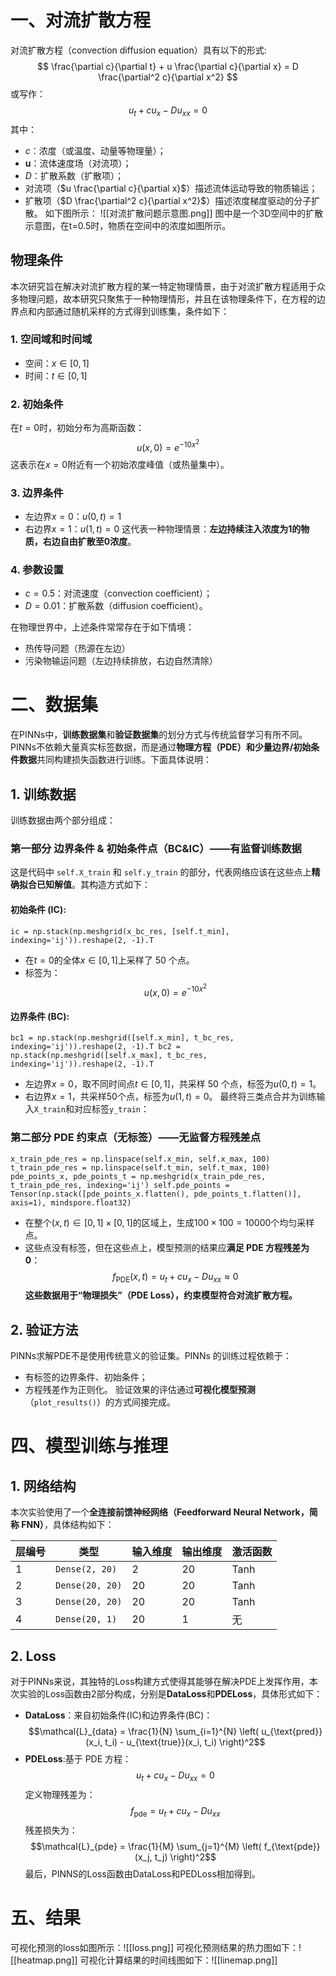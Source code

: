 # 一、对流扩散方程
对流扩散方程（convection diffusion equation）具有以下的形式:
$$
\frac{\partial c}{\partial t} + u \frac{\partial c}{\partial x} = D \frac{\partial^2 c}{\partial x^2}
$$或写作：$$u_t + c u_x - D u_{xx}=0$$其中：
- $c$：浓度（或温度、动量等物理量）；
- $\mathbf{u}$：流体速度场（对流项）；
- $D$：扩散系数（扩散项）；
- 对流项（$u \frac{\partial c}{\partial x}$）描述流体运动导致的物质输运；
- 扩散项（$D \frac{\partial^2 c}{\partial x^2}$）描述浓度梯度驱动的分子扩散。
如下图所示：
![[对流扩散问题示意图.png]]
图中是一个3D空间中的扩散示意图，在t=0.5时，物质在空间中的浓度如图所示。
## 物理条件
本次研究旨在解决对流扩散方程的某一特定物理情景，由于对流扩散方程适用于众多物理问题，故本研究只聚焦于一种物理情形，并且在该物理条件下，在方程的边界点和内部通过随机采样的方式得到训练集，条件如下：
### 1. 空间域和时间域
- 空间：$x \in [0, 1]$
- 时间：$t \in [0, 1]$
### 2. 初始条件
在$t=0$时，初始分布为高斯函数：$$u(x, 0) = e^{-10x^2}$$这表示在$x = 0$附近有一个初始浓度峰值（或热量集中）。
### 3. 边界条件
- 左边界$x = 0$：$u(0, t) = 1$
- 右边界$x = 1$：$u(1, t) = 0$
这代表一种物理情景：**左边持续注入浓度为1的物质，右边自由扩散至0浓度**。
### 4. 参数设置
- $c = 0.5$：对流速度（convection coefficient）；
- $D = 0.01$：扩散系数（diffusion coefficient）。

在物理世界中，上述条件常常存在于如下情境：
- 热传导问题（热源在左边）
- 污染物输运问题（左边持续排放，右边自然清除）
# 二、数据集
在PINNs中，**训练数据集**和**验证数据集**的划分方式与传统监督学习有所不同。PINNs不依赖大量真实标签数据，而是通过**物理方程（PDE）和少量边界/初始条件数据**共同构建损失函数进行训练。下面具体说明：
## 1. 训练数据
训练数据由两个部分组成：
### 第一部分 **边界条件 & 初始条件点（BC&IC）**——有监督训练数据
这是代码中 `self.X_train` 和 `self.y_train` 的部分，代表网络应该在这些点上**精确拟合已知解值**。其构造方式如下：
#### 初始条件 (IC):
`ic = np.stack(np.meshgrid(x_bc_res, [self.t_min], indexing='ij')).reshape(2, -1).T`
- 在$t=0$的全体$x \in [0, 1]$上采样了 50 个点。
- 标签为：$$u(x, 0) = e^{-10x^2}$$
#### 边界条件 (BC):
`bc1 = np.stack(np.meshgrid([self.x_min], t_bc_res, indexing='ij')).reshape(2, -1).T bc2 = np.stack(np.meshgrid([self.x_max], t_bc_res, indexing='ij')).reshape(2, -1).T`
- 左边界$x=0$，取不同时间点$t \in [0, 1]$，共采样 50 个点，标签为$u(0,t)=1$。
- 右边界$x=1$，共采样50个点，标签为$u(1,t)=0$。
最终将三类点合并为训练输入`X_train`和对应标签`y_train`：

### 第二部分 **PDE 约束点（无标签）**——无监督方程残差点
`x_train_pde_res = np.linspace(self.x_min, self.x_max, 100) t_train_pde_res = np.linspace(self.t_min, self.t_max, 100) pde_points_x, pde_points_t = np.meshgrid(x_train_pde_res, t_train_pde_res, indexing='ij') self.pde_points = Tensor(np.stack([pde_points_x.flatten(), pde_points_t.flatten()], axis=1), mindspore.float32)`
- 在整个$(x, t) \in [0, 1] \times [0, 1]$的区域上，生成$100 \times 100 = 10000$个均匀采样点。
- 这些点没有标签，但在这些点上，模型预测的结果应**满足 PDE 方程残差为 0**：$$f_{\text{PDE}}(x, t) = u_t + c u_x - D u_{xx} \approx 0$$**这些数据用于“物理损失”（PDE Loss），约束模型符合对流扩散方程。**
## 2. 验证方法
PINNs求解PDE不是使用传统意义的验证集。PINNs 的训练过程依赖于：
- 有标签的边界条件、初始条件；
- 方程残差作为正则化。
验证效果的评估通过**可视化模型预测**（`plot_results()`）的方式间接完成。
# 四、模型训练与推理
## 1. 网络结构
本次实验使用了一个**全连接前馈神经网络（Feedforward Neural Network，简称 FNN）**，具体结构如下：

|层编号|类型|输入维度|输出维度|激活函数|
|---|---|---|---|---|
|1|`Dense(2, 20)`|2|20|Tanh|
|2|`Dense(20, 20)`|20|20|Tanh|
|3|`Dense(20, 20)`|20|20|Tanh|
|4|`Dense(20, 1)`|20|1|无|
## 2. Loss
对于PINNs来说，其独特的Loss构建方式使得其能够在解决PDE上发挥作用，本次实验的Loss函数由2部分构成，分别是**DataLoss**和**PDELoss**，具体形式如下：
- **DataLoss**：来自初始条件(IC)和边界条件(BC)：$$\mathcal{L}_{data} = \frac{1}{N} \sum_{i=1}^{N} \left( u_{\text{pred}}(x_i, t_i) - u_{\text{true}}(x_i, t_i) \right)^2$$
- **PDELoss**:基于 PDE 方程：$$u_t + c u_x - D u_{xx} = 0$$定义物理残差为：$$f_{\text{pde}} = u_t + c u_x - D u_{xx}$$残差损失为：$$\mathcal{L}_{pde} = \frac{1}{M} \sum_{j=1}^{M} \left( f_{\text{pde}}(x_j, t_j) \right)^2$$
最后，PINNS的Loss函数由DataLoss和PEDLoss相加得到。
# 五、结果
可视化预测的loss如图所示：![[loss.png]]
可视化预测结果的热力图如下：![[heatmap.png]]
可视化计算结果的时间线图如下：![[linemap.png]]



